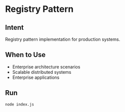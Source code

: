 # Registry Pattern

## Intent
Registry pattern implementation for production systems.

## When to Use
- Enterprise architecture scenarios
- Scalable distributed systems
- Enterprise applications

## Run
```bash
node index.js
```

